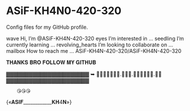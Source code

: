 # ASiF-KH4N0-420-320
Config files for my GitHub profile.



wave Hi, I’m @ASiF-KH4N-420-320
eyes I’m interested in ...
seedling I’m currently learning ...
revolving_hearts I’m looking to collaborate on ...
mailbox How to reach me ...
ASiF-KH4N-420-320/ASiF-KH4N-420-320

𝐓𝐇𝐀𝐍𝐊𝐒 𝐁𝐑𝐎 𝐅𝐎𝐋𝐋𝐎𝐖 𝐌𝐘 𝐆𝐈𝐓𝐇𝐔𝐁

▓▓▓▓▓▓▓▓▓▓▓▓▓▓▓▓▓▓▓▓▓▓ 
➥ ⃟𝐓𝐇𝐀𝐍𝐊𝐒.𝐁𝐑𝐎.𝐅𝐎𝐋𝐋𝐎𝐖.𝐌𝐄 
▓▓▓▓▓▓▓▓▓▓▓▓▓▓▓▓▓▓▓▓▓▓ 

        😘😘😘
{«𝐀𝐒𝐈𝐅____________𝐊𝐇4𝐍»}




